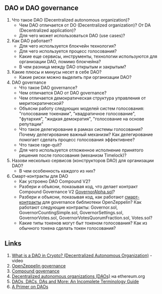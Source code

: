 
## DAO и DAO governance

1. Что такое DAO (Decentralized autonomous organization)?
    - Чем DAO отличается от DO (Decentralized organization)? От DA (Decentralized application)?
    - Для чего может использоваться DAO (use cases)?
2. Как DAO работает?
    - Для чего используется блокчейн технология?
    - Для чего используется процесс голосования?
    - Какие еще сервисы, инструменты, технологии используются для организации DAO, помимо блокчейна?
    - В чем разница между DAO открытым и закрытым?
3. Какие плюсы и минусы несет в себе DAO?
    - Какие риски можно выделить при организации DAO?
4. DAO governance
    - Что такое DAO governance?
    - Чем отличается DAO от DAO governance?
    - Чем отличается демократическая структура управления от меритократической?
    - Объясни работу следующих моделей систем голосования: "голосование токенами", "квадратичное голосование", "футархия", "жидкая демократия", "голосование на основе репутации"
    - Что такое делегирование в рамках системы голосования? Почему делегирование важный механизм? Как делегирование помогает сделать процесс голосования эффективнее?
    - Что такое rage-quit?
    - Для чего используется отложенное исполнение принятого решения после голосования (механизм Timelock)?
5. Назови несколько сервисов (конструкторов DAO) для организации DAO?
    - В чем особенность каждого из них?
6. Смарт-контракты для DAO
    - Как устроено DAO Compound V2?
    - Разбери и объясни, показывая код, что делает контракт Compound Governance V2 [GovernorAlpha.sol](https://github.com/compound-finance/compound-protocol/blob/master/contracts/Governance/GovernorAlpha.sol)?
    - Разбери и объясни, показывая код, как работают [смарт-контракты](https://github.com/OpenZeppelin/openzeppelin-contracts/tree/v5.0.0/contracts/governance) для governance библиотеки OpenZeppelin? Как работают следующие контракты: Governor.sol, GovernorCountingSimple.sol, GovernorSettings.sol, GovernorVotes.sol, GovernorVotesQuorumFraction.sol, Votes.sol?
    - Какие типы токенов могут быт токеном голосования? Как из обычного токена сделать токен голосования?

## Links

1. [What is a DAO in Crypto? (Decentralized Autonomous Organization)](https://www.youtube.com/watch?v=KHm0uUPqmVE&ab_channel=WhiteboardCrypto) - video
2. [OpenZeppelin governance](https://docs.openzeppelin.com/contracts/4.x/api/governance)
3. [Compound governance](https://compound.finance/governance)
4. [Decentralized autonomous organizations (DAOs)](https://ethereum.org/en/dao/) на ethereum.org
5. [DAOs, DACs, DAs and More: An Incomplete Terminology Guide](https://blog.ethereum.org/2014/05/06/daos-dacs-das-and-more-an-incomplete-terminology-guide)
6. [A Primer on DAOs](https://corpgov.law.harvard.edu/2022/09/17/a-primer-on-daos/)